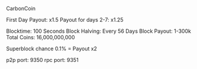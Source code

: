 CarbonCoin


First Day Payout: x1.5
Payout for days 2-7: x1.25

Blocktime: 100 Seconds
Block Halving: Every 56 Days
Block Payout: 1-300k
Total Coins: 16,000,000,000

Superblock chance 0.1% = Payout x2

p2p port: 9350
rpc port: 9351